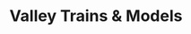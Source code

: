 ---
title: "Valley Trains & Models"
url: /spokane-valley/valley-trains-und-models/
shop: Modellbau
---